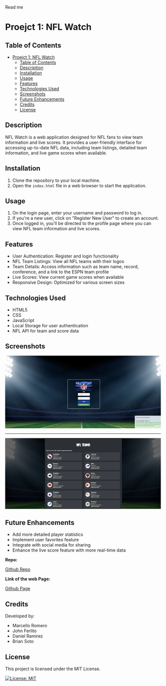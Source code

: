Read me

# Proejct 1: NFL Watch

## Table of Contents
- [Proejct 1: NFL Watch](#proejct-1-nfl-watch)
  - [Table of Contents](#table-of-contents)
  - [Description](#description)
  - [Installation](#installation)
  - [Usage](#usage)
  - [Features](#features)
  - [Technologies Used](#technologies-used)
  - [Screenshots](#screenshots)
  - [Future Enhancements](#future-enhancements)
  - [Credits](#credits)
  - [License](#license)

## Description
NFL Watch is a web application designed for NFL fans to view team information and live scores. It provides a user-friendly interface for accessing up-to-date NFL data, including team listings, detailed team information, and live game scores when available.

## Installation
1. Clone the repository to your local machine.
2. Open the `index.html` file in a web browser to start the application.

## Usage
1. On the login page, enter your username and password to log in.
2. If you're a new user, click on "Register New User" to create an account.
3. Once logged in, you'll be directed to the profile page where you can view NFL team information and live scores.

## Features
- User Authentication: Register and login functionality
- NFL Team Listings: View all NFL teams with their logos
- Team Details: Access information such as team name, record, conference, and a link to the ESPN team profile
- Live Scores: View current game scores when available
- Responsive Design: Optimized for various screen sizes

## Technologies Used
- HTML5
- CSS
- JavaScript
- Local Storage for user authentication
- NFL API for team and score data

## Screenshots

![alt text](./assets/images/Screenshot-1.png)

---

![alt text](./assets/images/Screenshot-2.png)

## Future Enhancements
- Add more detailed player statistics
- Implement user favorites feature
- Integrate with social media for sharing
- Enhance the live score feature with more real-time data
  
**Repo:**

[Github Repo](https://github.com/danielsantana9824/NFL-Watch)

**Link of the web Page:**

[Github Page](https://danielsantana9824.github.io/NFL-Watch/)

## Credits
Developed by:

- Marcello Romero
- John Ferlito
- Daniel Ramirez
- Brian Soto

## License
This project is licensed under the MIT License.

[![License: MIT](https://img.shields.io/badge/License-MIT-yellow.svg)](https://opensource.org/licenses/MIT)
